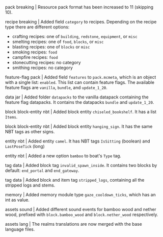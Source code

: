 pack breaking | Resource pack format has been increased to 11 (skipping 10).

recipe breaking | Added field `category` to recipes. Depending on the recipe type there are different options:
* crafting recipes: one of `building`, `redstone`, `equipment`, or `misc`
* smelting recipes: one of `food`, `blocks`, or `misc`
* blasting recipes: one of `blocks` or `misc`
* smoking recipes: `food`
* campfire recipes: `food`
* stonecutting recipes: no category
* smithing recipes: no category

feature-flag pack | Added field `features` to `pack.mcmeta`, which is an object with a single list: `enabled`. This list can contain feature flags. The available feature flags are `vanilla`, `bundle`, and `update_1_20`.

data jar | Added folder `datapacks` to the vanilla datapack containing the feature flag datapacks. It contains the datapacks `bundle` and `update_1_20`.

block block-entity nbt | Added block entity `chiseled_bookshelf`. It has a list `Items`.

block block-entity nbt | Added block entity `hanging_sign`. It has the same NBT tags as other signs.

entity nbt | Added entity `camel`. It has NBT tags `IsSitting` (boolean) and `LastPoseTick` (long)

entity nbt | Added a new option `bamboo` to boat's `Type` tag.

tag data | Added block tag `invalid_spawn_inside`. It contains two blocks by default: `end_portal` and `end_gateway`.

tag data | Added block and item tag `stripped_logs`, containing all the stripped logs and stems.

memory | Added memory module type `gaze_cooldown_ticks`, which has an int as value.

assets sound | Added different sound events for bamboo wood and nether wood, prefixed with `block.bamboo_wood` and `block.nether_wood` respectively.

assets lang | The realms translations are now merged with the base language files.
